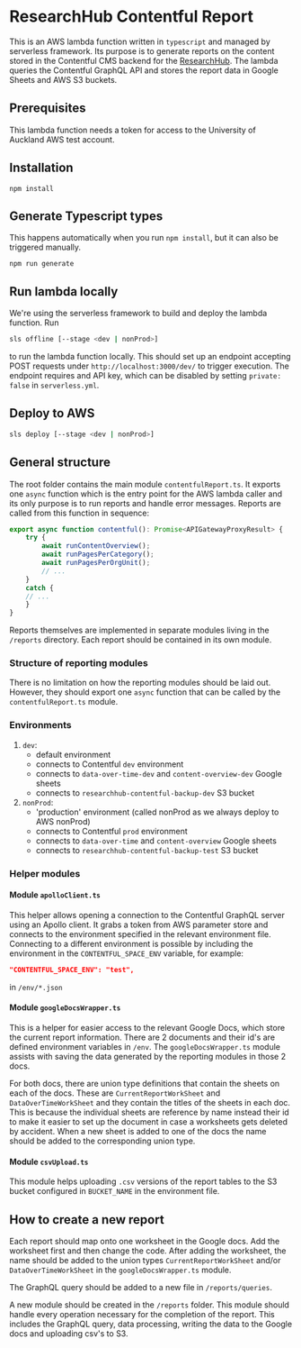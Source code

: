 # ResearchHub Contentful Report

This is an AWS lambda function written in `typescript` and managed by serverless framework. Its purpose is to generate reports on the content stored in the Contentful CMS backend for the [ResearchHub](https://github.com/UoA-eResearch/hub-stack). The lambda queries the Contentful GraphQL API and stores the report data in Google Sheets and AWS S3 buckets.

## Prerequisites

This lambda function needs a token for access to the University of Auckland AWS test account. <!--add proper information here-->

## Installation

```npm install```

## Generate Typescript types

This happens automatically when you run `npm install`, but it can also be triggered manually.

```npm run generate```

## Run lambda locally

We're using the serverless framework to build and deploy the lambda function. Run
```bash
sls offline [--stage <dev | nonProd>]
```
to run the lambda function locally. This should set up an endpoint accepting POST requests under `http://localhost:3000/dev/` to trigger execution. The endpoint requires and API key, which can be disabled by setting `private: false` in `serverless.yml`.

## Deploy to AWS

```bash
sls deploy [--stage <dev | nonProd>]
```

## General structure

The root folder contains the main module `contentfulReport.ts`. It exports one `async` function which is the entry point for the AWS lambda caller and its only purpose is to run reports and handle error messages. Reports are called from this function in sequence:

```typescript
export async function contentful(): Promise<APIGatewayProxyResult> {
    try {
        await runContentOverview();
        await runPagesPerCategory();
        await runPagesPerOrgUnit();
        // ...
    }
    catch {
    // ...
    }
}
```

Reports themselves are implemented in separate modules living in the `/reports` directory. Each report should be contained in its own module.
### Structure of reporting modules

There is no limitation on how the reporting modules should be laid out. However, they should export one `async` function that can be called by the `contentfulReport.ts` module.

### Environments

1. `dev`:
    * default environment
    * connects to Contentful `dev` environment
    * connects to `data-over-time-dev` and `content-overview-dev` Google sheets
    * connects to `researchhub-contentful-backup-dev` S3 bucket
2. `nonProd`:
    * 'production' environment (called nonProd as we always deploy to AWS nonProd)
    * connects to Contentful `prod` environment
    * connects to `data-over-time` and `content-overview` Google sheets
    * connects to `researchhub-contentful-backup-test` S3 bucket
### Helper modules

#### Module `apolloClient.ts`

This helper allows opening a connection to the Contentful GraphQL server using an Apollo client. It grabs a token from AWS parameter store and connects to the environment specified in the relevant environment file. Connecting to a different environment is possible by including the environment in the `CONTENTFUL_SPACE_ENV` variable, for example:

```json
"CONTENTFUL_SPACE_ENV": "test",
```

in `/env/*.json`

#### Module `googleDocsWrapper.ts`

This is a helper for easier access to the relevant Google Docs, which store the current report information. There are 2 documents and their id's are defined environment variables in `/env`. The `googleDocsWrapper.ts` module assists with saving the data generated by the reporting modules in those 2 docs.

For both docs, there are union type definitions that contain the sheets on each of the docs. These are `CurrentReportWorkSheet` and `DataOverTimeWorkSheet` and they contain the titles of the sheets in each doc. This is because the individual sheets are reference by name instead their id to make it easier to set up the document in case a worksheets gets deleted by accident. When a new sheet is added to one of the docs the name should be added to the corresponding union type.

#### Module `csvUpload.ts`

This module helps uploading `.csv` versions of the report tables to the S3 bucket configured in `BUCKET_NAME` in the environment file.

## How to create a new report

Each report should map onto one worksheet in the Google docs. Add the worksheet first and then change the code. After adding the worksheet, the name should be added to the union types `CurrentReportWorkSheet` and/or `DataOverTimeWorkSheet` in the `googleDocsWrapper.ts` module.

The GraphQL query should be added to a new file in `/reports/queries`.

A new module should be created in the `/reports` folder. This module should handle every operation necessary for the completion of the report. This includes the GraphQL query, data processing, writing the data to the Google docs and uploading csv's to S3.